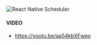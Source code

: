 ![React Native Scheduler](https://imgur.com/kMUMzZY.png)

#### VIDEO

- https://youtu.be/aa54kbXFweo


